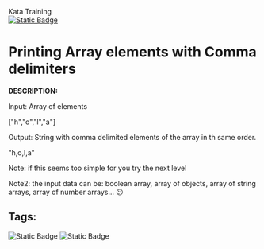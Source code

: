 Kata Training <br>
[![Static Badge](https://img.shields.io/badge/8kyu%20-%20black?style=flat&logo=codewars&labelColor=B1361E&color=black)](Javascript/8kyu)

# Printing Array elements with Comma delimiters

**DESCRIPTION:**

Input: Array of elements

["h","o","l","a"]

Output: String with comma delimited elements of the array in th same order.

"h,o,l,a"

Note: if this seems too simple for you try the next level

Note2: the input data can be: boolean array, array of objects, array of string arrays, array of number arrays... 😕

## Tags:
![Static Badge](https://img.shields.io/badge/fundamentals%20-%20purple?style=plastic) ![Static Badge](https://img.shields.io/badge/arrays%20-%20dodgerblue?style=plastic)